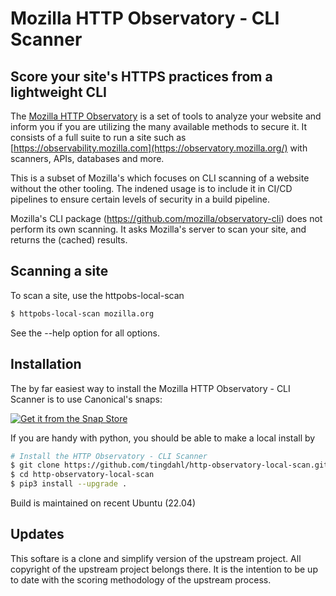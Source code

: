 # Mozilla HTTP Observatory - CLI Scanner
## Score your site's HTTPS practices from a lightweight CLI


The [Mozilla HTTP Observatory](https://github.com/mozilla/http-observatory)  is a set of tools to analyze your website and inform you if you are utilizing the many available methods to secure it. It consists of a full suite to run a site such as [https://observability.mozilla.com](https://observatory.mozilla.org/) with scanners, APIs, databases and more.

This is a subset of Mozilla's which focuses on CLI scanning of a website without the other tooling. The indened usage is to include it in CI/CD pipelines to ensure certain levels of security in a build pipeline.

Mozilla's CLI package (https://github.com/mozilla/observatory-cli) does not perform its own scanning. It asks Mozilla's server to scan your site, and returns the (cached) results.

## Scanning a site 
To scan a site, use the httpobs-local-scan
```bash
$ httpobs-local-scan mozilla.org
```   
See the --help option for all options.

## Installation
The by far easiest way to install the Mozilla HTTP Observatory - CLI Scanner is to use Canonical's snaps:

[![Get it from the Snap Store](https://snapcraft.io/static/images/badges/en/snap-store-black.svg)](https://snapcraft.io/tingdahl-observatory-http-cli-scanner)

If you are handy with python, you should be able to make a local install by

```bash
# Install the HTTP Observatory - CLI Scanner
$ git clone https://github.com/tingdahl/http-observatory-local-scan.git
$ cd http-observatory-local-scan
$ pip3 install --upgrade .
```
Build is maintained on recent Ubuntu (22.04)

## Updates
This softare is a clone and simplify version of the upstream project. All copyright of the upstream project belongs there. It is the intention to be up to date with the scoring methodology of the upstream process.

